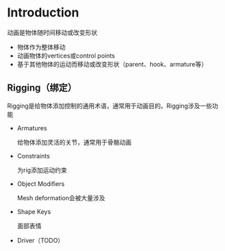 # Introduction

动画是物体随时间移动或改变形状

- 物体作为整体移动
- 动画物体的vertices或control points
- 基于其他物体的运动而移动或改变形状（parent、hook、armature等）

## Rigging（绑定）

Rigging是给物体添加控制的通用术语，通常用于动画目的。Rigging涉及一些功能

- Armatures

  给物体添加灵活的关节，通常用于骨骼动画

- Constraints

  为rig添加运动约束

- Object Modifiers

  Mesh deformation会被大量涉及

- Shape Keys

  面部表情

- Driver（TODO）

